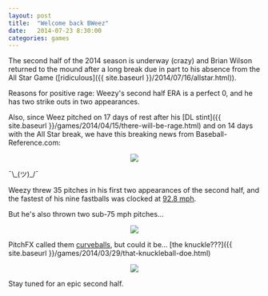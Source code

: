 ```yaml
---
layout: post
title:  "Welcome back BWeez"
date:   2014-07-23 8:30:00
categories: games
---
```


The second half of the 2014 season is underway (crazy) and Brian Wilson returned to the mound after a long break due in part to his absence from the All Star Game ([ridiculous]({{ site.baseurl }}/2014/07/16/allstar.html)).

Reasons for positive rage: Weezy's second half ERA is a perfect 0, and he has two strike outs in two appearances.

Also, since Weez pitched on 17 days of rest after his [DL stint]({{ site.baseurl }}/games/2014/04/15/there-will-be-rage.html) and on 14 days with the All Star break, we have this breaking news from Baseball-Reference.com:

<div align="center">
    <a href="http://www.baseball-reference.com/players/gl.cgi?id=wilsobr01&t=p&year=2014"><img src="{{ site.baseurl }}/post-assets/2014-07-23-welcome/team-record.png"/></a>
</div>

<p>¯\_(ツ)_/¯</p>

Weezy threw 35 pitches in his first two appearances of the second half, and the fastest of his nine fastballs was clocked at [92.8 mph](http://baseballsavant.com/pitchfx_search.php?hfPT=&hfZ=&hfGT=R%7C&hfPR=&hfAB=&ddlStadium=&hfBB=&hfHL=&pid%5B%5D=451216&hfCount=&ddlYear=2014&ddlPlayer=pitcher&ddlMin=0&ddlPitcherHand=&ddlBatterHand=&ddlVGT=&ddlVLT=&ddlDistGT=&ddlDistLT=&txtGameDateGT=2014-07-20&txtGameDateLT=2014-07-22&ddlTeam=&ddlPosition=&hfRO=&ddlHomeRoad=&hfIN=&hfOT=&ddlGroupBy=name&ddlSort=desc&ddlMinABs=0&ddlSBSuccess=&txtPx1=&txtPx2=&txtPz1=&txtPz2=&ddlRPXGT_ft=&ddlRPXGT_in=&ddlRPXLT_ft=&ddlRPXLT_in=&ddlRPYGT_ft=&ddlRPYGT_in=&ddlRPYLT_ft=&ddlRPYLT_in=&txtBAGT=&txtBALT=&txtBLGT=&txtBLLT=&txtSRGT=&txtSRLT=&txtSDGT=&txtSDLT=#results).

But he's also thrown two sub-75 mph pitches...

<div align="center">
    <img src="{{ site.baseurl }}/post-assets/2014-07-23-welcome/stl.gif"/>
</div>

PitchFX called them [curveballs](http://baseballsavant.com/pitchfx_search.php?hfPT=cu%7C&hfZ=&hfGT=R%7C&hfPR=&hfAB=&ddlStadium=&hfBB=&hfHL=&pid%5B%5D=451216&hfCount=&ddlYear=2014&ddlPlayer=pitcher&ddlMin=0&ddlPitcherHand=&ddlBatterHand=&ddlVGT=&ddlVLT=&ddlDistGT=&ddlDistLT=&txtGameDateGT=2014-07-20&txtGameDateLT=2014-07-22&ddlTeam=&ddlPosition=&hfRO=&ddlHomeRoad=&hfIN=&hfOT=&ddlGroupBy=name&ddlSort=desc&ddlMinABs=0&ddlSBSuccess=&txtPx1=&txtPx2=&txtPz1=&txtPz2=&ddlRPXGT_ft=&ddlRPXGT_in=&ddlRPXLT_ft=&ddlRPXLT_in=&ddlRPYGT_ft=&ddlRPYGT_in=&ddlRPYLT_ft=&ddlRPYLT_in=&txtBAGT=&txtBALT=&txtBLGT=&txtBLLT=&txtSRGT=&txtSRLT=&txtSDGT=&txtSDLT=#results), but could it be... [the knuckle???]({{ site.baseurl }}/games/2014/03/29/that-knuckleball-doe.html)

<div align="center">
    <img src="{{ site.baseurl }}/post-assets/2014-07-23-welcome/knuckle.gif"/>
</div>

Stay tuned for an epic second half.
